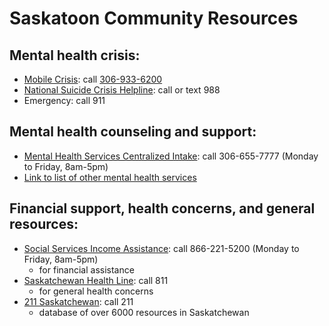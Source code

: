 # Saskatoon Community Resources

## Mental health crisis:

- [Mobile Crisis](https://www.saskatooncrisis.ca/): call [306-933-6200](tel:306-933-6200)
- [National Suicide Crisis Helpline](https://988.ca/): call or text 988
- Emergency: call 911

## Mental health counseling and support:

- [Mental Health Services Centralized Intake](https://mhas.saskatoonhealthregion.ca/): call 306-655-7777 (Monday to Friday, 8am-5pm)
- [Link to list of other mental health services](https://www.saskatchewan.ca/residents/health/accessing-health-care-services/mental-health-and-addictions-support-services/mental-health-support/mental-health-services)

## Financial support, health concerns, and general resources:

- [Social Services Income Assistance](https://www.saskatchewan.ca/residents/family-and-social-support/financial-help/saskatchewan-income-support-sis): call 866-221-5200 (Monday to Friday, 8am-5pm)
    - for financial assistance
- [Saskatchewan Health Line](https://www.saskatchewan.ca/residents/health/accessing-health-care-services/healthline): call 811
    - for general health concerns
- [211 Saskatchewan](https://sk.211.ca/): call 211
    - database of over 6000 resources in Saskatchewan
